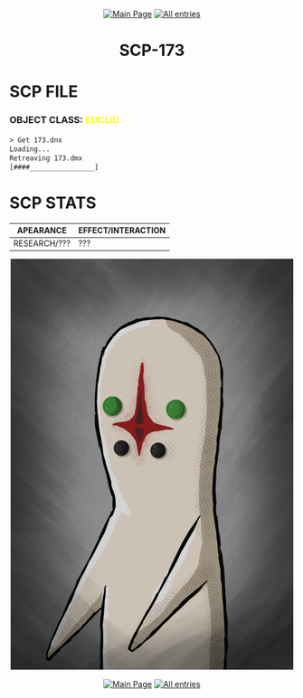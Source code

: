 <p align=center>
    <a href="../../../">
        <img src="https://img.shields.io/badge/GO_TO-MAIN_PAGE-ffffff?style=for-the-badge&labelColor=000000&color=ffffff" title="Main Page"/></a>
    <a href="../../tree">
        <img src="https://img.shields.io/badge/GO_TO-ALL_ENTRIES-ffffff?style=for-the-badge&labelColor=000000&color=ffffff" title="All entries"></a>
</p>
<h1 align="center">SCP-173</h1>

# SCP FILE
### OBJECT CLASS: <span style="color:yellow">EUCLID</span>
```
> Get 173.dnx
Loading...
Retreaving 173.dmx
[####________________]
```

# SCP STATS

| APEARANCE | EFFECT/INTERACTION |
| - | - |
| RESEARCH/??? | ??? |

<p align="center">
    <img src="../../../assets/images/scp/euclid/r_scp-173.jpg" title="SCP-173" width="500"/>
</p>
<p align=center>
    <a href="../../../">
        <img src="https://img.shields.io/badge/GO_TO-MAIN_PAGE-ffffff?style=for-the-badge&labelColor=000000&color=ffffff" title="Main Page"/></a>
    <a href="../../tree">
        <img src="https://img.shields.io/badge/GO_TO-ALL_ENTRIES-ffffff?style=for-the-badge&labelColor=000000&color=ffffff" title="All entries"></a>
</p>